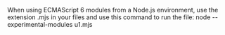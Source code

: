 When using ECMAScript 6 modules from a Node.js environment, use the extension .mjs in your files and use this command to run the file:
node --experimental-modules u1.mjs